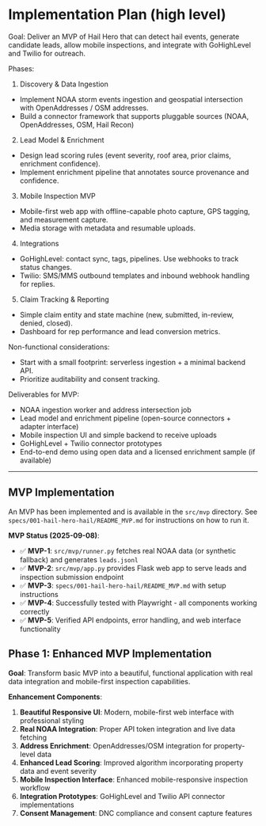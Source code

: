 # Implementation Plan (high level)

Goal: Deliver an MVP of Hail Hero that can detect hail events, generate candidate leads, allow mobile inspections, and integrate with GoHighLevel and Twilio for outreach.

Phases:

1) Discovery & Data Ingestion
- Implement NOAA storm events ingestion and geospatial intersection with OpenAddresses / OSM addresses.
- Build a connector framework that supports pluggable sources (NOAA, OpenAddresses, OSM, Hail Recon)

2) Lead Model & Enrichment
- Design lead scoring rules (event severity, roof area, prior claims, enrichment confidence).
- Implement enrichment pipeline that annotates source provenance and confidence.

3) Mobile Inspection MVP
- Mobile-first web app with offline-capable photo capture, GPS tagging, and measurement capture.
- Media storage with metadata and resumable uploads.

4) Integrations
- GoHighLevel: contact sync, tags, pipelines. Use webhooks to track status changes.
- Twilio: SMS/MMS outbound templates and inbound webhook handling for replies.

5) Claim Tracking & Reporting
- Simple claim entity and state machine (new, submitted, in-review, denied, closed).
- Dashboard for rep performance and lead conversion metrics.

Non-functional considerations:
- Start with a small footprint: serverless ingestion + a minimal backend API.
- Prioritize auditability and consent tracking.

Deliverables for MVP:
- NOAA ingestion worker and address intersection job
- Lead model and enrichment pipeline (open-source connectors + adapter interface)
- Mobile inspection UI and simple backend to receive uploads
- GoHighLevel + Twilio connector prototypes
- End-to-end demo using open data and a licensed enrichment sample (if available)

---

## MVP Implementation

An MVP has been implemented and is available in the `src/mvp` directory. See `specs/001-hail-hero-hail/README_MVP.md` for instructions on how to run it.

**MVP Status (2025-09-08)**:
- ✅ **MVP-1**: `src/mvp/runner.py` fetches real NOAA data (or synthetic fallback) and generates `leads.jsonl`
- ✅ **MVP-2**: `src/mvp/app.py` provides Flask web app to serve leads and inspection submission endpoint
- ✅ **MVP-3**: `specs/001-hail-hero-hail/README_MVP.md` with setup instructions
- ✅ **MVP-4**: Successfully tested with Playwright - all components working correctly
- ✅ **MVP-5**: Verified API endpoints, error handling, and web interface functionality

## Phase 1: Enhanced MVP Implementation

**Goal**: Transform basic MVP into a beautiful, functional application with real data integration and mobile-first inspection capabilities.

**Enhancement Components**:
1. **Beautiful Responsive UI**: Modern, mobile-first web interface with professional styling
2. **Real NOAA Integration**: Proper API token integration and live data fetching
3. **Address Enrichment**: OpenAddresses/OSM integration for property-level data
4. **Enhanced Lead Scoring**: Improved algorithm incorporating property data and event severity
5. **Mobile Inspection Interface**: Enhanced mobile-responsive inspection workflow
6. **Integration Prototypes**: GoHighLevel and Twilio API connector implementations
7. **Consent Management**: DNC compliance and consent capture features
